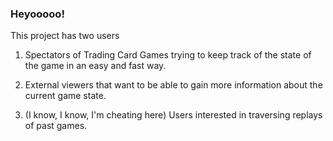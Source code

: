 ### Heyooooo! ###

This project has two users
1. Spectators of Trading Card Games trying to keep track of the state of the game in an easy and fast way.

2. External viewers that want to be able to gain more information about the current game state.

3. (I know, I know, I'm cheating here) Users interested in traversing replays of past games.